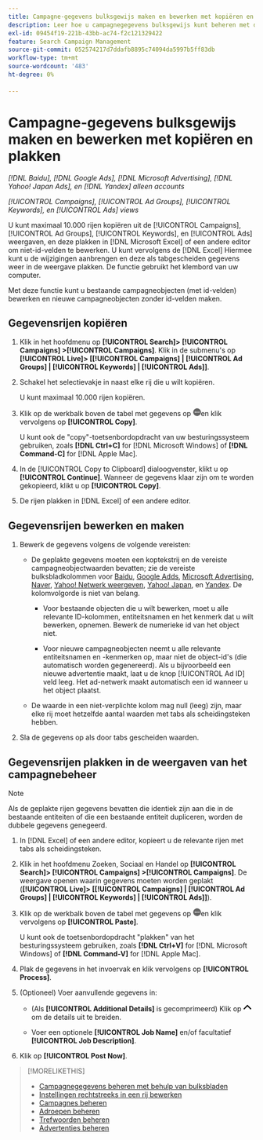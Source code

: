 ```yaml
---
title: Campagne-gegevens bulksgewijs maken en bewerken met kopiëren en plakken
description: Leer hoe u campagnegegevens bulksgewijs kunt beheren met de functie Kopiëren en plakken.
exl-id: 09454f19-221b-43bb-ac74-f2c121329422
feature: Search Campaign Management
source-git-commit: 052574217d7ddafb8895c74094da5997b5ff83db
workflow-type: tm+mt
source-wordcount: '483'
ht-degree: 0%

---
```


# Campagne-gegevens bulksgewijs maken en bewerken met kopiëren en plakken

*[!DNL Baidu], [!DNL Google Ads], [!DNL Microsoft Advertising], [!DNL Yahoo! Japan Ads], en [!DNL Yandex] alleen accounts*

*[!UICONTROL Campaigns], [!UICONTROL Ad Groups], [!UICONTROL Keywords], en [!UICONTROL Ads] views*

U kunt maximaal 10.000 rijen kopiëren uit de [!UICONTROL Campaigns], [!UICONTROL Ad Groups], [!UICONTROL Keywords], en [!UICONTROL Ads] weergaven, en deze plakken in [!DNL Microsoft Excel] of een andere editor om niet-id-velden te bewerken. U kunt vervolgens de [!DNL Excel] Hiermee kunt u de wijzigingen aanbrengen en deze als tabgescheiden gegevens weer in de weergave plakken. De functie gebruikt het klembord van uw computer.

Met deze functie kunt u bestaande campagneobjecten (met id-velden) bewerken en nieuwe campagneobjecten zonder id-velden maken.

## Gegevensrijen kopiëren

1. Klik in het hoofdmenu op **[!UICONTROL Search]> [!UICONTROL Campaigns] >[!UICONTROL Campaigns]**. Klik in de submenu&#39;s op **[!UICONTROL Live]> \[[!UICONTROL Campaigns] \| [!UICONTROL Ad Groups] \| [!UICONTROL Keywords] \| [!UICONTROL Ads]\]**.

1. Schakel het selectievakje in naast elke rij die u wilt kopiëren.

   U kunt maximaal 10.000 rijen kopiëren.

1. Klik op de werkbalk boven de tabel met gegevens op ![Meer](/help/search-social-commerce/assets/more.png "Meer")en klik vervolgens op **[!UICONTROL Copy]**.

   U kunt ook de &quot;copy&quot;-toetsenbordopdracht van uw besturingssysteem gebruiken, zoals **[!DNL Ctrl+C]** for [!DNL Microsoft Windows] of **[!DNL Command-C]** for [!DNL Apple Mac].

1. In de [!UICONTROL Copy to Clipboard] dialoogvenster, klikt u op **[!UICONTROL Continue]**. Wanneer de gegevens klaar zijn om te worden gekopieerd, klikt u op **[!UICONTROL Copy]**.

1. De rijen plakken in [!DNL Excel] of een andere editor.

## Gegevensrijen bewerken en maken

1. Bewerk de gegevens volgens de volgende vereisten:

   * De geplakte gegevens moeten een koptekstrij en de vereiste campagneobjectwaarden bevatten; zie de vereiste bulksbladkolommen voor [Baidu](/help/search-social-commerce/campaign-management/bulksheets/bulksheet-data-formats/bulksheet-data-baidu.md), [Google Adds](/help/search-social-commerce/campaign-management/bulksheets/bulksheet-data-formats/bulksheet-data-google.md), [Microsoft Advertising](/help/search-social-commerce/campaign-management/bulksheets/bulksheet-data-formats/bulksheet-data-microsoft.md), [Naver](/help/search-social-commerce/campaign-management/bulksheets/bulksheet-data-formats/bulksheet-data-naver.md), [Yahoo! Netwerk weergeven](/help/search-social-commerce/campaign-management/bulksheets/bulksheet-data-formats/bulksheet-data-yahoo-display-network.md), [Yahoo! Japan](/help/search-social-commerce/campaign-management/bulksheets/bulksheet-data-formats/bulksheet-data-yahoo-japan.md), en [Yandex](/help/search-social-commerce/campaign-management/bulksheets/bulksheet-data-formats/bulksheet-data-yandex.md). De kolomvolgorde is niet van belang.

      * Voor bestaande objecten die u wilt bewerken, moet u alle relevante ID-kolommen, entiteitsnamen en het kenmerk dat u wilt bewerken, opnemen. Bewerk de numerieke id van het object niet.

      * Voor nieuwe campagneobjecten neemt u alle relevante entiteitsnamen en -kenmerken op, maar niet de object-id&#39;s (die automatisch worden gegenereerd). Als u bijvoorbeeld een nieuwe advertentie maakt, laat u de knop [!UICONTROL Ad ID] veld leeg. Het ad-netwerk maakt automatisch een id wanneer u het object plaatst.

   * De waarde in een niet-verplichte kolom mag null (leeg) zijn, maar elke rij moet hetzelfde aantal waarden met tabs als scheidingsteken hebben.

1. Sla de gegevens op als door tabs gescheiden waarden.

## Gegevensrijen plakken in de weergaven van het campagnebeheer

>[!NOTE]
>
>Als de geplakte rijen gegevens bevatten die identiek zijn aan die in de bestaande entiteiten of die een bestaande entiteit dupliceren, worden de dubbele gegevens genegeerd.

1. In [!DNL Excel] of een andere editor, kopieert u de relevante rijen met tabs als scheidingsteken.

1. Klik in het hoofdmenu Zoeken, Sociaal en Handel op **[!UICONTROL Search]> [!UICONTROL Campaigns] >[!UICONTROL Campaigns]**. De weergave openen waarin gegevens moeten worden geplakt (**[!UICONTROL Live]> \[[!UICONTROL Campaigns] \| [!UICONTROL Ad Groups] \| [!UICONTROL Keywords] \| [!UICONTROL Ads]\]**).

1. Klik op de werkbalk boven de tabel met gegevens op ![Meer](/help/search-social-commerce/assets/more.png "Meer")en klik vervolgens op **[!UICONTROL Paste]**.

   U kunt ook de toetsenbordopdracht &quot;plakken&quot; van het besturingssysteem gebruiken, zoals **[!DNL Ctrl+V]** for [!DNL Microsoft Windows] of **[!DNL Command-V]** for [!DNL Apple Mac].

1. Plak de gegevens in het invoervak en klik vervolgens op **[!UICONTROL Process]**.

1. (Optioneel) Voer aanvullende gegevens in:

   * (Als **[!UICONTROL Additional Details]** is gecomprimeerd) Klik op ![Openen](/help/search-social-commerce/assets/chevron-up.png "Openen") om de details uit te breiden.

   * Voer een optionele **[!UICONTROL Job Name]** en/of facultatief **[!UICONTROL Job Description]**.

1. Klik op **[!UICONTROL Post Now]**.


>[!MORELIKETHIS]
>
>* [Campagnegegevens beheren met behulp van bulksbladen](/help/search-social-commerce/campaign-management/bulksheets/bulksheet-about.md)
>* [Instellingen rechtstreeks in een rij bewerken](/help/search-social-commerce/common-tasks/settings-edit-within-row.md)
>* [Campagnes beheren](/help/search-social-commerce/campaign-management/campaigns/campaign-manage.md)
>* [Adroepen beheren](/help/search-social-commerce/campaign-management/campaigns/ad-group-manage.md)
>* [Trefwoorden beheren](/help/search-social-commerce/campaign-management/campaigns/keyword-manage.md)
>* [Advertenties beheren](/help/search-social-commerce/campaign-management/campaigns/ad-manage.md)
